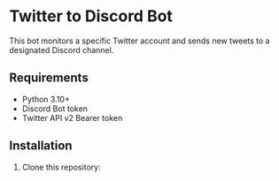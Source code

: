 # Twitter to Discord Bot

This bot monitors a specific Twitter account and sends new tweets to a designated Discord channel.

## Requirements
- Python 3.10+
- Discord Bot token
- Twitter API v2 Bearer token

## Installation
1. Clone this repository:
